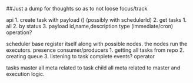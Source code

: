 ##Just a dump for thoughts so as to not loose focus/track

api
		1. create task with payload () (possibly with schedulerId)
		2. get tasks
			1. all
			2. by status
		3. payload 
					id,name,description
					type (immediate/cron)
					operation?
					
scheduler
	base
		register itself along with possible nodes.
		the nodes run the executors.
	presence
		consumer/producers
			1. getting all tasks from repo
			2. creating queue
			3. listening to task complete events?
	operator

tasks
	master
		all meta related to task
	child
		all meta related to master and execution logic.	
		